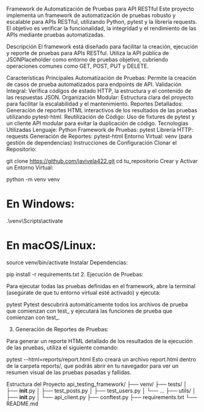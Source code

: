 ﻿Framework de Automatización de Pruebas para API RESTful
Este proyecto implementa un framework de automatización de pruebas robusto y escalable para APIs RESTful, utilizando Python, pytest y la librería requests. El objetivo es verificar la funcionalidad, la integridad y el rendimiento de las APIs mediante pruebas automatizadas.

Descripción
El framework está diseñado para facilitar la creación, ejecución y reporte de pruebas para APIs RESTful. Utiliza la API pública de JSONPlaceholder como entorno de pruebas objetivo, cubriendo operaciones comunes como GET, POST, PUT y DELETE.

Características Principales
Automatización de Pruebas: Permite la creación de casos de prueba automatizados para endpoints de API.
Validación Integral: Verifica códigos de estado HTTP, la estructura y el contenido de las respuestas JSON.
Organización Modular: Estructura clara del proyecto para facilitar la escalabilidad y el mantenimiento.
Reportes Detallados: Generación de reportes HTML interactivos de los resultados de las pruebas utilizando pytest-html.
Reutilización de Código: Uso de fixtures de pytest y un cliente API modular para evitar la duplicación de código.
Tecnologías Utilizadas
Lenguaje: Python
Framework de Pruebas: pytest
Librería HTTP: requests
Generación de Reportes: pytest-html
Entorno Virtual: venv (para gestión de dependencias)
Instrucciones de Configuración
Clonar el Repositorio:

git clone https://github.com/javivela422.git
cd tu_repositorio
Crear y Activar un Entorno Virtual:

python -m venv venv
# En Windows:
.\venv\Scripts\activate
# En macOS/Linux:
source venv/bin/activate
Instalar Dependencias:

pip install -r requirements.txt
2. Ejecución de Pruebas:

Para ejecutar todas las pruebas definidas en el framework, abre la terminal (asegúrate de que tu entorno virtual esté activado) y ejecuta:

pytest
Pytest descubrirá automáticamente todos los archivos de prueba que comienzan con test_ y ejecutará las funciones de prueba que comienzan con test_.

3. Generación de Reportes de Pruebas:

Para generar un reporte HTML detallado de los resultados de la ejecución de las pruebas, utiliza el siguiente comando:

pytest --html=reports/report.html
Esto creará un archivo report.html dentro de la carpeta reports/, que podrás abrir en tu navegador para ver un resumen visual de las pruebas pasadas y fallidas.

Estructura del Proyecto
api_testing_framework/
├── venv/
├── tests/
│   ├── __init__.py
│   ├── test_posts.py
│   ├── test_users.py
│   └── ...
├── utils/
│   ├── __init__.py
│   └── api_client.py
├── conftest.py
├── requirements.txt
└── README.md